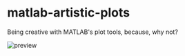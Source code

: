 # matlab-artistic-plots

Being creative with MATLAB's plot tools, because, why not? 

![preview](thumbnails.png)